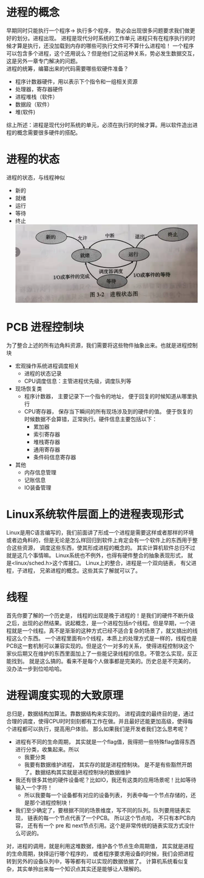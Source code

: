 # 进程的概念
早期同时只能执行一个程序-> 执行多个程序， 势必会出现很多问题要求我们做更好的划分。进程出现。
进程是现代分时系统的工作单元
进程只有在程序执行的时候才算是执行，还没加载到内存的哪些可执行文件可不算什么进程哈！
一个程序可以包含多个进程，这个还用说么？但是他们之前这种关系，势必发生数据交互，这是另外一章专门解决的问题。    
进程的统筹，编纂出来的代码需要哪些软硬件准备？
- 程序计数器硬件，用以表示下个指令和一组相关资源
- 处理器，寄存器硬件
- 进程堆栈（软件）
- 数据段（软件）
- 堆(软件)

综上所述：进程是现代分时系统的单元，必须在执行的时候才算。用以软件造出进程的概念需要很多硬件的搭配。

# 进程的状态
进程的状态，与线程神似
- 新的
- 就绪
- 运行
- 等待
- 终止
![Snipaste_2021-10-11_13-53-10](/assets/Snipaste_2021-10-11_13-53-10.png)

# PCB 进程控制块
为了整合上述的所有边角料资源，我们需要将这些物件抽象出来。也就是进程控制块

- 宏观操作系统进程调度相关
  - 进程的状态记录
  - CPU调度信息：主管进程优先级，调度队列等
- 现场恢复类
  - 程序计数器， 主要记录下一个指令的地址， 便于回复的时候知道从哪里执行
  - CPU寄存器， 保存当下瞬间的所有现场涉及到的硬件的值。 便于恢复的时候数据不会算错，正常执行。硬件信息主要包括以下：
    - 累加器
    - 索引寄存器
    - 堆栈寄存器
    - 通用寄存器
    - 条件码信息寄存器
- 其他
  - 内存信息管理
  - 记账信息
  - IO装备管理
# Linux系统软件层面上的进程表现形式
Linux是用C语言编写的，我们前面讲了形成一个进程是需要这样或者那样的环境或者边角料的，但是无论是怎么样回归到软件上肯定会有一个软件上的东西用于整合这些资源， 调度这些东西，使其形成进程的概念的。 其实计算机软件总归不过就是这几个事情嘛。 Linux系统也不例外，也得有硬件整合的抽象表现形式， 就是<linux/sched.h>这个库接口。
Linux上的整合，进程是一个双向链表， 有父进程，子进程， 兄弟进程的概念。这些其实了解就可以了。

# 线程
首先你要了解的一个历史是， 线程的出现是晚于进程的！是我们的硬件不断升级之后，出现的必然结果。说起概念，是一个进程包括n个线程。但是早期，一个进程就是一个线程。真不是渐渐的这种方式已经不适合复杂的场景了，就又搞出的线程这么个东西。
一个进程里面有n个线程，本质上的处理方式是一样的，线程也是PCB这一套机制可以兼容实现的。但是这个一对多的关系， 使得进程控制块这个家伙后期又在维护的东西里面加上了一些能记录线程的信息。不管怎么实现，反正能找到。
就是这么搞的。看来不是每个人做事都是完美的。历史总是不完美的，没办法一步到位哈哈哈。

# 进程调度实现的大致原理
总归是，数据结构加算法。靠数据结构来实现的。
进程调度的最终目的是，通过合理的调度，使得CPU时时刻刻都有工作在做。并且最好还能更加高级，使得每个进程都可以执行，提高用户体验。
那么如果我们是开发者我们怎么思考呢？

- 进程有不同的生命周期， 其实就是一个flag值，我得把一些特殊flag值得东西进行分类，收集起来。所以
  - 我要分类
  - 我要有数据维护进程， 其实存的就是进程控制块。 是不是有些豁然开朗了。数据结构其实就是进程控制块的数据维护
- 我还有很多其他的硬件设备呢？比如IO，我还有这类的应用场景呢！比如等待输入一个字符！
  - 所以我要每一个设备都有对应的设备列表， 列表中每一个节点存储的，还是那个进程控制块！
- 我们至少确定了，要根据不同的场景维度，写不同的队列。队列要用链表实现， 链表的每一个节点代表了一个PCB。 所以这个节点哈， 不只有本PCB内容， 还有有一个 pre 和 next节点引用。这个是非常传统的链表实现方式没什么可说的。

对，进程的调用，就是利用这堆数据，维护各个节点生命周期值， 其实就是进程的生命周期，抉择运行哪个程序的， 或者程序要求用设备的时候，我们会把进程转到另外的设备队列中，等等都有可以实现的数据依据了。
计算机系统看似复杂，其实单拎出来每一个知识点其实还是能够让人理解的。


